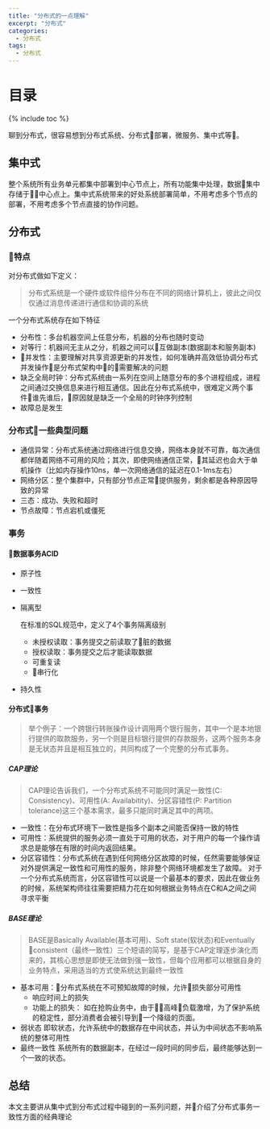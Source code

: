 ```yaml
---
title: "分布式的一点理解"
excerpt: "分布式"
categories:
  - 分布式
tags:
  - 分布式
---
```


# 目录
{% include toc %}

聊到分布式，很容易想到分布式系统、分布式部署，微服务、集中式等。
## 集中式
整个系统所有业务单元都集中部署到中心节点上，所有功能集中处理，数据集中存储于中心点上。集中式系统带来的好处系统部署简单，不用考虑多个节点的部署，不用考虑多个节点直接的协作问题。
## 分布式
### 特点
对分布式做如下定义：
> 分布式系统是一个硬件或软件组件分布在不同的网络计算机上，彼此之间仅仅通过消息传递进行通信和协调的系统

一个分布式系统存在如下特征
* 分布性：多台机器空间上任意分布，机器的分布也随时变动
* 对等行：机器间无主从之分，机器之间可以互做副本(数据副本和服务副本)
* 并发性：主要理解对共享资源更新的并发性，如何准确并高效低协调分布式并发操作是分布式架构中的需要解决的问题
* 缺乏全局时钟：分布式系统由一系列在空间上随意分布的多个进程组成，进程之间通过交换信息来进行相互通信。因此在分布式系统中，很难定义两个事件谁先谁后，原因就是缺乏一个全局的时钟序列控制
* 故障总是发生
### 分布式一些典型问题
* 通信异常：分布式系统通过网络进行信息交换，网络本身就不可靠，每次通信都伴随着网络不可用的风险；其次，即使网络通信正常，其延迟也会大于单机操作（比如内存操作10ns，单一次网络通信的延迟在0.1-1ms左右）
* 网络分区：整个集群中，只有部分节点正常提供服务，剩余都是各种原因导致的异常
* 三态：成功、失败和超时
* 节点故障：节点宕机或僵死

### 事务
#### 数据事务ACID
* 原子性
* 一致性
* 隔离型

  在标准的SQL规范中，定义了4个事务隔离级别
  * 未授权读取：事务提交之前读取了脏的数据
  * 授权读取：事务提交之后才能读取数据
  * 可重复读
  * 串行化
* 持久性
#### 分布式事务
> 举个例子：一个跨银行转账操作设计调用两个银行服务，其中一个是本地银行提供的取款服务，另一个则是目标银行提供的存款服务，这两个服务本身是无状态并且是相互独立的，共同构成了一个完整的分布式事务。

##### CAP理论
> CAP理论告诉我们，一个分布式系统不可能同时满足一致性(C: Consistency)、可用性(A: Availabitity)、分区容错性(P: Partition tolerance)这三个基本需求，最多只能同时满足其中的两项。

* 一致性：在分布式环境下一致性是指多个副本之间能否保持一致的特性
* 可用性：系统提供的服务必须一直处于可用的状态，对于用户的每一个操作请求总是能够在有限的时间内返回结果。
* 分区容错性：分布式系统在遇到任何网络分区故障的时候，任然需要能够保证对外提供满足一致性和可用性的服务，除非整个网络环境都发生了故障。
对于一个分布式系统而言，分区容错性可以说是一个最基本的要求，因此在做业务的时候，系统架构师往往需要把精力花在如何根据业务特点在C和A之间之间寻求平衡
##### BASE理论
> BASE是Basically Available(基本可用)、Soft state(软状态)和Eventually consistent（最终一致性）三个短语的简写，是基于CAP定理逐步演化而来的，其核心思想是即使无法做到强一致性，但每个应用都可以根据自身的业务特点，采用适当的方式使系统达到最终一致性

* 基本可用：分布式系统在不可预知故障的时候，允许损失部分可用性
  * 响应时间上的损失
  * 功能上的损失： 如在抢购业务中，由于高峰负载激增，为了保护系统的稳定性，部分消费者会被引导到一个降级的页面。
* 弱状态
即软状态，允许系统中的数据存在中间状态，并认为中间状态不影响系统的整体可用性
* 最终一致性
系统所有的数据副本，在经过一段时间的同步后，最终能够达到一个一致的状态。
## 总结
本文主要讲从集中式到分布式过程中碰到的一系列问题，并介绍了分布式事务一致性方面的经典理论